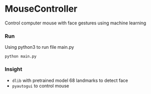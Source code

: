# MouseController

Control computer mouse with face gestures using machine learning

### Run

Using python3 to run file main.py

```
python main.py
```


### Insight

- `dlib` with pretrained model 68 landmarks to detect face
- `pyautogui` to control mouse
